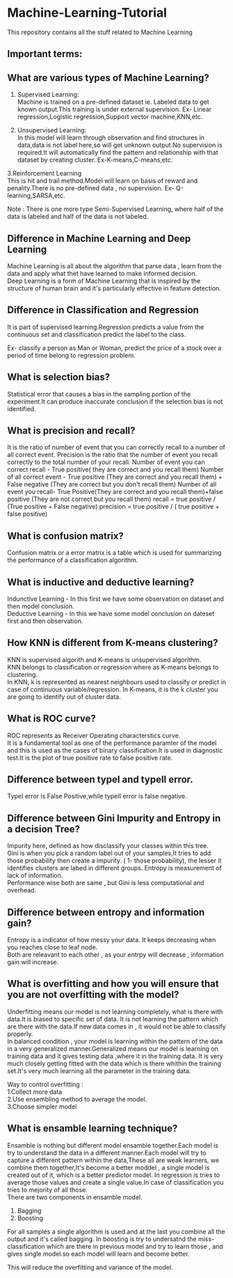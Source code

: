 # Machine-Learning-Tutorial
This repository contains all the stuff related to Machine Learning

## Important terms:

##  What are various types of Machine Learning?
1. Supervised Learning:   
Machine is trained on a pre-defined dataset ie. Labeled data to get known output.This training is under external supervision.
Ex- Linear regression,Logistic regression,Support vector machine,KNN,etc.

2. Unsupervised Learning:    
In this model will learn through observation and find structures in data,data is not label here,so will get unknown output.No supervision is required.It will automatically find the pattern and relationship with that dataset by creating cluster.
Ex-K-means,C-means,etc.

3.Reinforcement Learning    
This is hit and trail method.Model will learn on basis of reward and penality.There is no pre-defined data , no supervision.
Ex- Q-learning,SARSA,etc.  

Note : There is one more type Semi-Supervised Learning, where half of the data is labeled and half of the data is not labeled.   

## Difference in Machine Learning and Deep Learning   
Machine Learning is all about the algorithm that parse data , learn from the data and apply what thet have learned to make informed decision.    
Deep Learning is a form of Machine Learning that is inspired by the structure of human brain and it's particularly effective in feature detection.    

## Difference in Classification and Regression    
It is part of supervised learning.Regression predicts a value from the continuous set and classification predict the label to the class.    

Ex- classify a person as Man or Woman, predict the price of a stock over a period of time belong to regression problem.

## What is selection bias?       
Statistical error that causes a bias in the sampling portion of the experiment.It can produce inaccurate conclusion if the selection bias is not identified.     

## What is precision and recall?       
It is the ratio of number of event that you can correctly recall to a number of all correct event.
Precision is the ratio that the number of event you recall correctly to the total number of your recall.
Number of event you can correct recall - True positive( they are correct and you recall them)
Number of all correct event - True positive (They are correct and you recall them) + False negative (They are correct but you don't recall them)
Number of all event you recall- True Positive(They are correct and you recall them)+false positive (They are not correct but you recall them)
recall = true positive / (True positive + False negative)
precision = true positive / ( true positive + false positive)     

## What is confusion matrix?      
Confusion matrix or a error matrix is a table which is used for summarizing the performance of a classification algorithm.

## What is inductive and deductive learning?        
Indunctive Learning - In this first we have some observation on dataset and then model conclusion.    
Deductive Learning - In this we have some model conclusion on dateset first and then observation.    

## How KNN is different from K-means clustering?   
KNN is supervised algorith and K-means is unsupervised algorithm.    
KNN belongs to classification or regression where as K-means belongs to clustering.   
In KNN, k is represented as nearest neighbours used to classify or predict in case of continuous variable/regression.
In K-means, it is the k cluster you are going to identify out of cluster data.     

## What is ROC curve?
ROC represents as Receiver Operating characterstics curve.    
It is a fundamental tool as one of the performance paramter of the model and this is used as the cases of binary classification.It is used in diagnostic test.It is the plot of true positive rate to false positive rate.   

## Difference between typeI and typeII error.   
TypeI error is False Positive,while typeII error is false negative.   

## Difference between Gini Impurity and Entropy in a decision Tree?    
Impurity here, defined as how disclassify your classes within this tree.   
Gini is when you pick a random label out of your samples,It tries to add those probability then create a impurity.
( 1- those probability), the lesser it identifies clusters are labed in different groups.
Entropy is measurement of lack of information.   
Performance wise both are same , but Gini is less computational and overhead.   

## Difference between entropy and information gain?    
Entropy is a indicator of how messy your data. It keeps decreasing when you reaches close to leaf node.    
Both are releavant to each other , as your entrpy will decrease , information gain will increase.    

## What is overfitting and how you will ensure that you are not overfitting with the model?    
Underfitting means our model is not learning completely, what is there with data.It is biased to specific set of data.
It is not learning the pattern which are there with the data.If new data comes in , it would not be able to classify properly.   
In balanced condition , your model is learning within the pattern of the data in a very generalized manner.Generalized means our model is learning on training data and it gives testing data ,where it in the training data.
It is very much closely getting fitted with the data which is there whithin the training set.It's very much learning all the parameter in the training data.   

Way to control overfitting :     
1.Collect more data     
2.Use ensembling method to average the model.    
3.Choose simpler model    

## What is ensamble learning technique?     
Ensamble is nothing but different model ensamble together.Each model is try to understand the data in a different manner.Each model will try to capture a different pattern within the data,These all are weak learners, we combine them together,It's become a better moddel , a single model is created out of it, which is a better predictor model. 
In regression is tries to average those values and create a single value.In case of classification you tries to mejority of all those.    
There are two components in ensamble model.    
1. Bagging 
2. Boosting  

For all samples a single algorithm is used.and at the last you combine all the output and it's called bagging.
In boosting is try to undersatnd the miss-classification which are there in previous model and try to learn those , and gives single model.so each model will learn and become better.   

This will reduce the overfitting and variance of the model.
